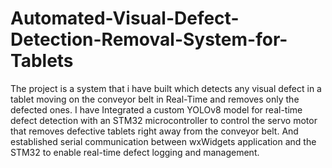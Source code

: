 # Automated-Visual-Defect-Detection-Removal-System-for-Tablets
The project is a system that i have built which detects any visual defect in a tablet moving on the conveyor belt in Real-Time and removes only the defected ones. I have Integrated a custom YOLOv8 model for real-time defect detection with an STM32 microcontroller to control the servo motor that removes defective tablets right away from the conveyor belt. And established serial communication between wxWidgets application and the STM32 to enable real-time defect logging and management.
